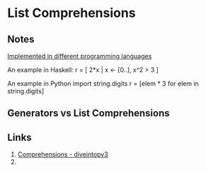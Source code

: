 # List Comprehensions

## Notes


[Implemented in different programming languages](http://en.wikipedia.org/wiki/List_comprehension#Examples_in_different_programming_languages)

An example in Haskell:
    r = [ 2*x | x <- [0..], x^2 > 3 ]

An example in Python
    import string.digits
    r = [elem * 3 for elem in string.digits] 




## Generators vs List Comprehensions

## Links
1. [Comprehensions - diveintopy3](http://getpython3.com/diveintopython3/comprehensions.html)
2. 
